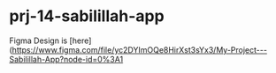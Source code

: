 # prj-14-sabilillah-app

Figma Design is [here](https://www.figma.com/file/yc2DYImOQe8HirXst3sYx3/My-Project---Sabilillah-App?node-id=0%3A1
